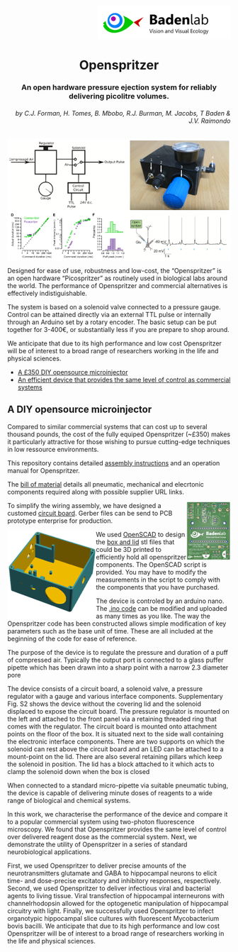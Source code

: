 <p align="right"><img src="https://github.com/BadenLab/Zebrafish-visual-space-model/blob/master/Images/Logo.png" width="300"/>
<h1 align="center">Openspritzer</h1></p>
<h3 align="center">An open hardware pressure ejection system for reliably delivering picolitre volumes.
</h3><p align="center"><h6 align="right">by C.J. Forman, H. Tomes, B. Mbobo, R.J. Burman, M. Jacobs, T Baden &
J.V. Raimondo</h6>
<img align="center" src="https://github.com/BadenLab/Openspritzer/blob/master/Images/Cover%20Picture2.PNG" width="1000"/>
</p>


Designed for ease of use, robustness and low-cost, the “Openspritzer” is an open hardware “Picospritzer” as routinely used
in biological labs around the world. The performance of Openspritzer and commercial alternatives is effectively indistiguishable.

The system is based on a solenoid valve connected to a pressure gauge. Control can be attained directly via an external TTL pulse
or internally through an Arduino set by a rotary encoder. The basic setup can be put together for 3-400€, or substantially less if you
are prepare to shop around.

We anticipate that due to its high performance and low cost Openspritzer will be of interest to a broad range of researchers working
in the life and physical sciences.



- [A £350 DIY opensource microinjector](#a-DIY-opensource-microinjector)
- [An efficient device that provides the same level of control as commercial systems](#correlating-a-recording-area-into-the-visual-space)



## A DIY opensource microinjector
Compared to similar commercial systems that can cost up to several thousand pounds, the cost of the fully equiped Openspritzer (~£350) makes it
particularly attractive for those wishing to pursue cutting-edge techniques in low ressource environments.

This repository contains detailed [assembly instructions](https://github.com/BadenLab/Openspritzer/blob/master/Manuscript%20and%20Instruction/supplementary_information_final.pdf) and an operation manual for Openspritzer.

The [bill of material](https://github.com/BadenLab/Openspritzer/blob/master/Manuscript%20and%20Instruction/BOM.csv) details all pneumatic, mechanical and elecrtonic components required along with possible supplier URL links.

<img align="right" width="100" height="132" src="https://github.com/BadenLab/Openspritzer/blob/master/Images/PCB%20Board.png">

To simplify the wiring assembly, we have designed a customed [circuit board](https://github.com/BadenLab/Openspritzer/tree/master/PCB). Gerber files can be send to PCB prototype enterprise for production.

<img align="left" width="200" height="200" src="https://github.com/BadenLab/Openspritzer/blob/master/Images/3d%20print.png">

We used [OpenSCAD](http://openscad.org) to design the [box and lid](https://github.com/BadenLab/Openspritzer/tree/master/3D%20printing%20files) stl files that could be 3D printed to efficiently hold all openspritzer components. The OpenSCAD script is provided. You may have to modify the measurements in the script to comply with the components that you have purchased.

The device is controled by an arduino nano. The [.ino code](https://github.com/BadenLab/Openspritzer/tree/master/Arduino) can be modified and uploaded as many times as you like. The way the Openspritzer code has been constructed allows simple modification of key parameters such as the base unit of time. These are all included at the beginning of the code for ease of reference.


The purpose of the
device is to regulate the pressure and duration of a puff of compressed air. Typically the output port
is connected to a glass puffer pipette which has been drawn into a sharp point with a narrow 2.3 diameter pore

The device consists of a circuit board, a solenoid valve, a pressure regulator with a gauge and
various interface components. Supplementary Fig. S2 shows the device without the covering lid
and the solenoid displaced to expose the circuit board. The pressure regulator is mounted on the left
and attached to the front panel via a retaining threaded ring that comes with the regulator. The
circuit board is mounted onto attachment points on the floor of the box. It is situated next to the side
wall containing the electronic interface components. There are two supports on which the solenoid
can rest above the circuit board and an LED can be attached to a mount-point on the lid. There are
also several retaining pillars which keep the solenoid in position. The lid has a block attached to it
which acts to clamp the solenoid down when the box is closed


When connected to a standard micro-pipette via suitable pneumatic tubing, the device is capable of
delivering minute doses of reagents to a wide range of biological and chemical systems.



In this work,
we characterise the performance of the device and compare it to a popular commercial system using two-photon
fluorescence microscopy. We found that Openspritzer provides the same level of control over
delivered reagent dose as the commercial system. Next, we demonstrate the utility of Openspritzer in
a series of standard neurobiological applications.



First, we used Openspritzer to deliver precise
amounts of the neurotransmitters glutamate and GABA to hippocampal neurons to elicit time- and
dose-precise excitatory and inhibitory responses, respectively. Second, we used Openspritzer to
deliver infectious viral and bacterial agents to living tissue. Viral transfection of hippocampal
interneurons with channelrhodopsin allowed for the optogenetic manipulation of hippocampal
circuitry with light. Finally, we successfully used Openspritzer to infect organotypic hippocampal
slice cultures with fluorescent Mycobacterium bovis bacilli. We anticipate that due to its high
performance and low cost Openspritzer will be of interest to a broad range of researchers working in
the life and physical sciences.
